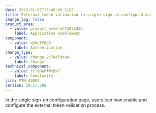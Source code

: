 ```yaml
---
date: 2023-01-01T15:49:50.218Z
title: External token validation in single sign-on configuration
change_log: false
product_area:
  - value: product_area-eC7h0SiQ2b
    label: Application enablement 
component:
  - value: q3kclF6pO
    label: Authentication
change_type:
  - value: change-2c7RdTdXo4
    label: Change
technical_component:
  - value: tc-QHwMfWtBk7
    label: Cumulocity
jira: MTM-49801
version: 10.17.286
---
```

In the single sign-on configuration page, users can now enable and configure the external token validation process.
